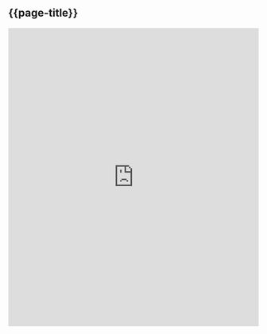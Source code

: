 ## {{page-title}}

<iframe height="600" style="width: 100%;" scrolling="no" title="Allergies" src="https://codepen.io/tford70/embed/NXqqZW?default-tab=result" frameborder="no" loading="lazy" allowtransparency="true" allowfullscreen="true">
  See the Pen <a href="https://codepen.io/tford70/pen/NXqqZW">
  Allergies</a> by gp_connect (<a href="https://codepen.io/tford70">@tford70</a>)
  on <a href="https://codepen.io">CodePen</a>.
</iframe>